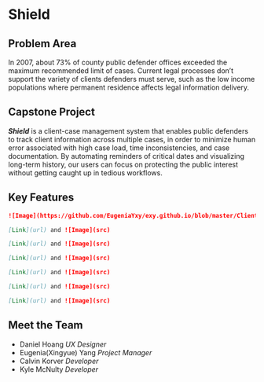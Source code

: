 # Shield 
## Problem Area
In 2007, about 73% of county public defender offices exceeded the maximum recommended limit of cases. Current legal processes don’t support the variety of clients defenders must serve, such as the low income populations where permanent residence affects legal information delivery. 

## Capstone Project
_**Shield**_ is a client-case management system that enables public defenders to track client information across multiple cases, in order to minimize human error associated with high case load, time inconsistencies, and case documentation. 
By automating reminders of critical dates and visualizing long-term history, our users can focus on protecting the public interest without getting caught up in tedious workflows.


## Key Features
```markdown
![Image](https://github.com/EugeniaYxy/exy.github.io/blob/master/Client%20Info.png)


```

```markdown
[Link](url) and ![Image](src)

```

```markdown
[Link](url) and ![Image](src)

```

```markdown
[Link](url) and ![Image](src)

```

```markdown
[Link](url) and ![Image](src)

```

```markdown
[Link](url) and ![Image](src)

```

```markdown
[Link](url) and ![Image](src)

```
## Meet the Team
* Daniel Hoang  _UX Designer_
* Eugenia(Xingyue) Yang _Project Manager_
* Calvin Korver _Developer_ 
* Kyle McNulty _Developer_

